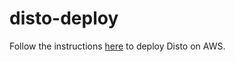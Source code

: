 # disto-deploy

Follow the instructions [here](https://docs.distoai.com/self-hosting-aws/deploy) to deploy Disto on AWS.

